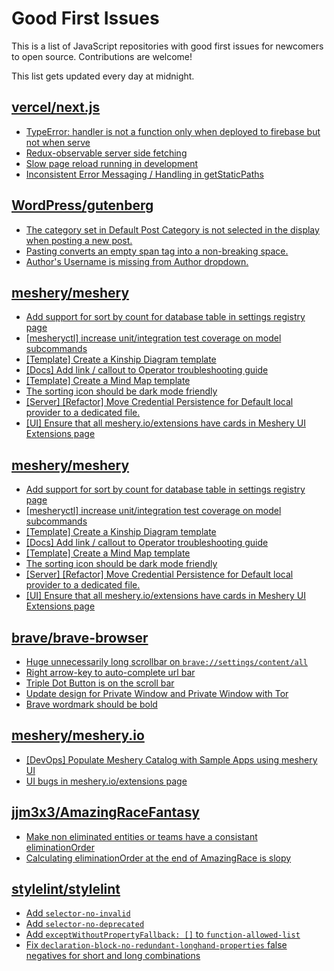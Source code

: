 # Good First Issues

This is a list of JavaScript repositories with good first issues for newcomers to open source. Contributions are welcome!

This list gets updated every day at midnight.

## [vercel/next.js](https://github.com/vercel/next.js)

- [TypeError: handler is not a function only when deployed to firebase but not when serve](https://github.com/vercel/next.js/issues/10227)
- [Redux-observable server side fetching](https://github.com/vercel/next.js/issues/15971)
- [Slow page reload running in development](https://github.com/vercel/next.js/issues/25108)
- [Inconsistent Error Messaging / Handling in getStaticPaths](https://github.com/vercel/next.js/issues/41281)

## [WordPress/gutenberg](https://github.com/WordPress/gutenberg)

- [The category set in Default Post Category is not selected in the display when posting a new post.](https://github.com/WordPress/gutenberg/issues/32651)
- [Pasting converts an empty span tag into a non-breaking space.](https://github.com/WordPress/gutenberg/issues/21904)
- [Author's Username is missing from Author dropdown.](https://github.com/WordPress/gutenberg/issues/17364)

## [meshery/meshery](https://github.com/meshery/meshery)

- [Add support for sort by count for database table in settings registry page](https://github.com/meshery/meshery/issues/13958)
- [[mesheryctl] increase unit/integration test coverage on model subcommands](https://github.com/meshery/meshery/issues/14042)
- [[Template] Create a Kinship Diagram template](https://github.com/meshery/meshery/issues/12452)
- [[Docs] Add link / callout to Operator troubleshooting guide](https://github.com/meshery/meshery/issues/13706)
- [[Template] Create a Mind Map template](https://github.com/meshery/meshery/issues/12455)
- [The sorting icon should be dark mode friendly](https://github.com/meshery/meshery/issues/13306)
- [[Server] [Refactor] Move Credential Persistence for Default local provider to a dedicated file.](https://github.com/meshery/meshery/issues/13847)
- [[UI] Ensure that all meshery.io/extensions have cards in Meshery UI Extensions page](https://github.com/meshery/meshery/issues/13623)

## [meshery/meshery](https://github.com/meshery/meshery)

- [Add support for sort by count for database table in settings registry page](https://github.com/meshery/meshery/issues/13958)
- [[mesheryctl] increase unit/integration test coverage on model subcommands](https://github.com/meshery/meshery/issues/14042)
- [[Template] Create a Kinship Diagram template](https://github.com/meshery/meshery/issues/12452)
- [[Docs] Add link / callout to Operator troubleshooting guide](https://github.com/meshery/meshery/issues/13706)
- [[Template] Create a Mind Map template](https://github.com/meshery/meshery/issues/12455)
- [The sorting icon should be dark mode friendly](https://github.com/meshery/meshery/issues/13306)
- [[Server] [Refactor] Move Credential Persistence for Default local provider to a dedicated file.](https://github.com/meshery/meshery/issues/13847)
- [[UI] Ensure that all meshery.io/extensions have cards in Meshery UI Extensions page](https://github.com/meshery/meshery/issues/13623)

## [brave/brave-browser](https://github.com/brave/brave-browser)

- [Huge unnecessarily long scrollbar on `brave://settings/content/all`](https://github.com/brave/brave-browser/issues/44696)
- [Right arrow-key to auto-complete url bar](https://github.com/brave/brave-browser/issues/44927)
- [Triple Dot Button is on the  scroll bar ](https://github.com/brave/brave-browser/issues/36298)
- [Update design for Private Window and Private Window with Tor](https://github.com/brave/brave-browser/issues/44909)
- [Brave wordmark should be bold](https://github.com/brave/brave-browser/issues/41637)

## [meshery/meshery.io](https://github.com/meshery/meshery.io)

- [[DevOps] Populate Meshery Catalog with Sample Apps using meshery UI](https://github.com/meshery/meshery.io/issues/1699)
- [UI bugs in meshery.io/extensions page](https://github.com/meshery/meshery.io/issues/2084)

## [jjm3x3/AmazingRaceFantasy](https://github.com/jjm3x3/AmazingRaceFantasy)

- [Make non eliminated entities or teams have a consistant eliminationOrder](https://github.com/jjm3x3/AmazingRaceFantasy/issues/242)
- [Calculating eliminationOrder at the end of AmazingRace is slopy](https://github.com/jjm3x3/AmazingRaceFantasy/issues/238)

## [stylelint/stylelint](https://github.com/stylelint/stylelint)

- [Add `selector-no-invalid`](https://github.com/stylelint/stylelint/issues/3480)
- [Add `selector-no-deprecated`](https://github.com/stylelint/stylelint/issues/8225)
- [Add `exceptWithoutPropertyFallback: []` to `function-allowed-list`](https://github.com/stylelint/stylelint/issues/8291)
- [Fix `declaration-block-no-redundant-longhand-properties` false negatives for short and long combinations](https://github.com/stylelint/stylelint/issues/8349)


